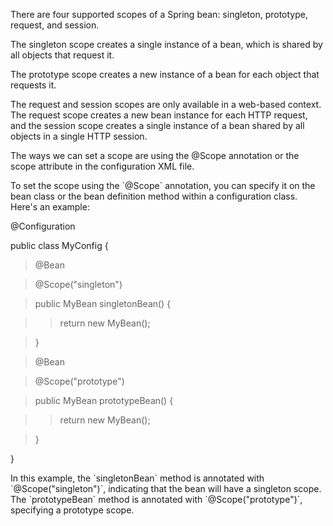 There are four supported scopes of a Spring bean: singleton, prototype,
request, and session.

The singleton scope creates a single instance of a bean, which is shared
by all objects that request it.

The prototype scope creates a new instance of a bean for each object
that requests it.

The request and session scopes are only available in a web-based
context. The request scope creates a new bean instance for each HTTP
request, and the session scope creates a single instance of a bean
shared by all objects in a single HTTP session.

The ways we can set a scope are using the \@Scope annotation or the
scope attribute in the configuration XML file.

To set the scope using the \`@Scope\` annotation, you can specify it on
the bean class or the bean definition method within a configuration
class. Here's an example:

\@Configuration

public class MyConfig {

> @Bean

> @Scope(\"singleton\")

> public MyBean singletonBean() {

> > return new MyBean();

> }

> @Bean

> @Scope(\"prototype\")

> public MyBean prototypeBean() {

> > return new MyBean();

> }

}

In this example, the \`singletonBean\` method is annotated with
\`@Scope("singleton")\`, indicating that the bean will have a singleton
scope. The \`prototypeBean\` method is annotated with
\`@Scope("prototype")\`, specifying a prototype scope.